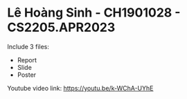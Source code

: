 # Lê Hoàng Sinh - CH1901028 - CS2205.APR2023
Include 3 files: 
- Report
- Slide
- Poster

Youtube video link: https://youtu.be/k-WChA-UYhE
